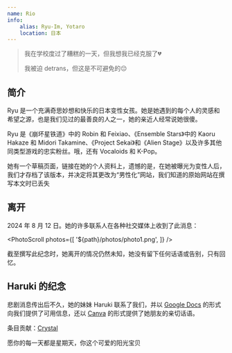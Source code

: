 ```yaml
---
name: Rio
info:
    alias: Ryu-Im, Yotaro
    location: 日本
---
```


> 我在学校度过了糟糕的一天，但我想我已经克服了💔
>
> 我被迫 detrans，但这是不可避免的😔

## 简介

Ryu 是一个充满奇思妙想和快乐的日本变性女孩。她是她遇到的每个人的灵感和希望之源，也是我们见过的最善良的人之一，她的亲近人经常说她很傻。

Ryu 是《崩坏星铁道》中的 Robin 和 Feixiao、《Ensemble Stars》中的 Kaoru Hakaze 和 Midori Takamine、《Project Sekai》和《Alien Stage》以及许多其他同类型游戏的忠实粉丝。哦，还有 Vocaloids 和 K-Pop。

她有一个草稿页面，链接在她的个人资料上，遗憾的是，在她被曝光为变性人后，我们才存档了该版本，并决定将其更改为“男性化”网站，我们知道的原始网站在撰写本文时已丢失

## 离开

2024 年 8 月 12 日。她的许多联系人在各种社交媒体上收到了此消息：

<PhotoScroll photos={[
    '${path}/photos/photo1.png',
]} />

截至撰写此纪念时，她离开的情况仍然未知，她没有留下任何话语或告别，只有回忆。

## Haruki 的纪念

悲剧消息传出后不久，她的妹妹 Haruki 联系了我们，并以 [Google Docs](https://docs.google.com/document/d/1-FaVzCOrZ2NkrRGDkIOyoLZpIGClUZcwdzaZV4NoRwA/edit?tab=t.0) 的形式向我们提供了可用信息，还以 [Canva](https://www.canva.com/design/DAGY-0aiXjE/cZIzTKKN87Q_7zp1mPdBCg/edit) 的形式提供了她朋友的亲切话语。

条目贡献：[Crystal](https://github.com/Paranoid-Pufferfish)

愿你的每一天都是星期天，你这个可爱的阳光宝贝
